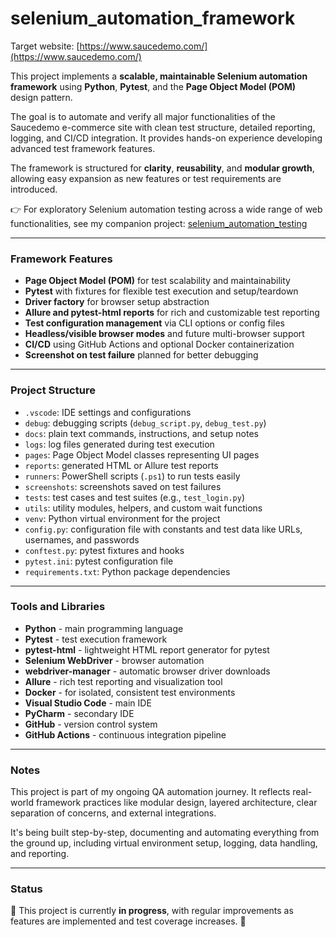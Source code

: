 # selenium_automation_framework

Target website: [https://www.saucedemo.com/](https://www.saucedemo.com/)

This project implements a **scalable, maintainable Selenium automation framework** using **Python**, **Pytest**, and the **Page Object Model (POM)** design pattern.

The goal is to automate and verify all major functionalities of the Saucedemo e-commerce site with clean test structure, detailed reporting, logging, and CI/CD integration. It provides hands-on experience developing advanced test framework features.

The framework is structured for **clarity**, **reusability**, and **modular growth**, allowing easy expansion as new features or test requirements are introduced.

👉 For exploratory Selenium automation testing across a wide range of web functionalities, see my companion project: [selenium_automation_testing](https://github.com/marius-test/selenium_automation_testing)

---

### Framework Features

- **Page Object Model (POM)** for test scalability and maintainability  
- **Pytest** with fixtures for flexible test execution and setup/teardown  
- **Driver factory** for browser setup abstraction  
- **Allure and pytest-html reports** for rich and customizable test reporting  
- **Test configuration management** via CLI options or config files  
- **Headless/visible browser modes** and future multi-browser support  
- **CI/CD** using GitHub Actions and optional Docker containerization  
- **Screenshot on test failure** planned for better debugging  

---

### Project Structure

- `.vscode`: IDE settings and configurations  
- `debug`: debugging scripts (`debug_script.py`, `debug_test.py`)  
- `docs`: plain text commands, instructions, and setup notes  
- `logs`: log files generated during test execution  
- `pages`: Page Object Model classes representing UI pages  
- `reports`: generated HTML or Allure test reports  
- `runners`: PowerShell scripts (`.ps1`) to run tests easily  
- `screenshots`: screenshots saved on test failures  
- `tests`: test cases and test suites (e.g., `test_login.py`)  
- `utils`: utility modules, helpers, and custom wait functions  
- `venv`: Python virtual environment for the project  
- `config.py`: configuration file with constants and test data like URLs, usernames, and passwords  
- `conftest.py`: pytest fixtures and hooks  
- `pytest.ini`: pytest configuration file  
- `requirements.txt`: Python package dependencies  

---

### Tools and Libraries

- **Python** - main programming language  
- **Pytest** - test execution framework  
- **pytest-html** - lightweight HTML report generator for pytest  
- **Selenium WebDriver** - browser automation  
- **webdriver-manager** - automatic browser driver downloads  
- **Allure** - rich test reporting and visualization tool  
- **Docker** - for isolated, consistent test environments  
- **Visual Studio Code** - main IDE  
- **PyCharm** - secondary IDE  
- **GitHub** - version control system  
- **GitHub Actions** - continuous integration pipeline  

---

### Notes

This project is part of my ongoing QA automation journey. It reflects real-world framework practices like modular design, layered architecture, clear separation of concerns, and external integrations.

It's being built step-by-step, documenting and automating everything from the ground up, including virtual environment setup, logging, data handling, and reporting.

---

### Status

🚧 This project is currently **in progress**, with regular improvements as features are implemented and test coverage increases. 🚧
